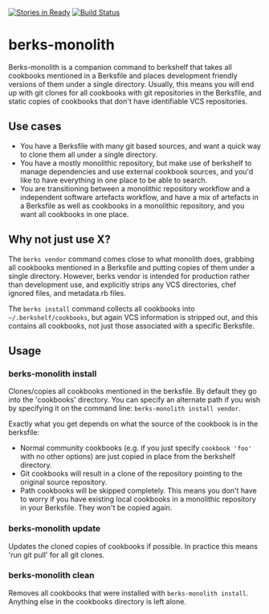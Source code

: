 [![Stories in Ready](https://badge.waffle.io/mivok/berks-monolith.png?label=ready&title=Ready)](https://waffle.io/mivok/berks-monolith)
[![Build Status](https://travis-ci.org/mivok/berks-monolith.svg?branch=master)](https://travis-ci.org/mivok/berks-monolith)

# berks-monolith

Berks-monolith is a companion command to berkshelf that takes all cookbooks
mentioned in a Berksfile and places development friendly versions of them
under a single directory. Usually, this means you will end up with git clones
for all cookbooks with git repositories in the Berksfile, and static copies of
cookbooks that don't have identifiable VCS repositories.

## Use cases

* You have a Berksfile with many git based sources, and want a quick way to
  clone them all under a single directory.
* You have a mostly monolithic repository, but make use of berkshelf to manage
  dependencies and use external cookbook sources, and you'd like to have
  everything in one place to be able to search.
* You are transitioning between a monolithic repository workflow and a
  independent software artefacts workflow, and have a mix of artefacts in a
  Berksfile as well as cookbooks in a monolithic repository, and you want all
  cookbooks in one place.

## Why not just use X?

The `berks vendor` command comes close to what monolith does, grabbing all
cookbooks mentioned in a Berksfile and putting copies of them under a single
directory. However, berks vendor is intended for production rather than
development use, and explicitly strips any VCS directories, chef ignored
files, and metadata.rb files.

The `berks install` command collects all cookbooks into
`~/.berkshelf/cookbooks`, but again VCS information is stripped out, and this
contains all cookbooks, not just those associated with a specific Berksfile.

## Usage

### berks-monolith install

Clones/copies all cookbooks mentioned in the berksfile. By default they go
into the 'cookbooks' directory. You can specify an alternate path if you wish
by specifying it on the command line: `berks-monolith install vendor`.

Exactly what you get depends on what the source of the cookbook is in the
berksfile:

* Normal community cookbooks (e.g. if you just specify `cookbook 'foo'` with
  no other options) are just copied in place from the berkshelf directory.
* Git cookbooks will result in a clone of the repository pointing to the
  original source repository.
* Path cookbooks will be skipped completely. This means you don't have to
  worry if you have existing local cookbooks in a monolithic repository in
  your Berksfile. They won't be copied again.

### berks-monolith update

Updates the cloned copies of cookbooks if possible. In practice this means
'run git pull' for all git clones.

### berks-monolith clean

Removes all cookbooks that were installed with `berks-monolith install`.
Anything else in the cookbooks directory is left alone.
